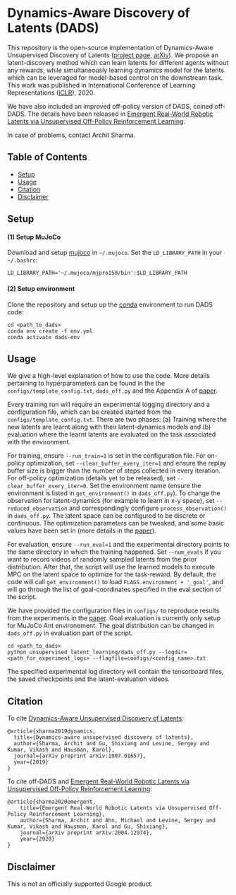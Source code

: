 # Dynamics-Aware Discovery of Latents (DADS)
This repository is the open-source implementation of Dynamics-Aware Unsupervised Discovery of Latents ([project page][website], [arXiv][paper]). We propose an latent-discovery method which can learn latents for different agents without any rewards, while simultaneously learning dynamics model for the latents which can be leveraged for model-based control on the downstream task. This work was published in International Conference of Learning Representations ([ICLR][iclr]), 2020.

We have also included an improved off-policy version of DADS, coined off-DADS. The details have been released in [Emergent Real-World Robotic Latents via Unsupervised Off-Policy Reinforcement Learning][rss_arxiv].

In case of problems, contact Archit Sharma.

## Table of Contents

* [Setup](#setup)
* [Usage](#usage)
* [Citation](#citation)
* [Disclaimer](#disclaimer)

## Setup

#### (1) Setup MuJoCo
Download and setup [mujoco][mujoco] in `~/.mujoco`. Set the `LD_LIBRARY_PATH` in your `~/.bashrc`:
```
LD_LIBRARY_PATH='~/.mujoco/mjpro150/bin':$LD_LIBRARY_PATH
```

#### (2) Setup environment
Clone the repository and setup up the [conda][conda] environment to run DADS code:
```
cd <path_to_dads>
conda env create -f env.yml
conda activate dads-env
```

## Usage
We give a high-level explanation of how to use the code. More details pertaining to hyperparameters can be found in the the `configs/template_config.txt`, `dads_off.py` and the Appendix A of [paper][paper].

Every training run will require an experimental logging directory and a configuration file, which can be created started from the `configs/template_config.txt`. There are two phases: (a) Training where the new latents are learnt along with their latent-dynamics models and (b) evaluation where the learnt latents are evaluated on the task associated with the environment.

For training, ensure `--run_train=1` is set in the configuration file. For on-policy optimization, set `--clear_buffer_every_iter=1` and ensure the replay buffer size is bigger than the number of steps collected in every iteration. For off-policy optimization (details yet to be released), set `--clear_buffer_every_iter=0`. Set the environment name (ensure the environment is listed in `get_environment()` in `dads_off.py`). To change the observation for latent-dynamics (for example to learn in x-y space), set `--reduced_observation` and correspondingly configure `process_observation()` in `dads_off.py`. The latent space can be configured to be discrete or continuous. The optimization parameters can be tweaked, and some basic values have been set in (more details in the [paper][paper]). 

For evaluation, ensure `--run_eval=1` and the experimental directory points to the same directory in which the training happened. Set `--num_evals` if you want to record videos of randomly sampled latents from the prior distribution. After that, the script will use the learned models to execute MPC on the latent space to optimize for the task-reward. By default, the code will call `get_environment()` to load `FLAGS.environment + '_goal'`, and will go through the list of goal-coordinates specified in the eval section of the script.

We have provided the configuration files in `configs/` to reproduce results from the experiments in the [paper][paper]. Goal evaluation is currently only setup for MuJoCo Ant environement. The goal distribution can be changed in `dads_off.py` in evaluation part of the script.

```
cd <path_to_dads>
python unsupervised_latent_learning/dads_off.py --logdir=<path_for_experiment_logs> --flagfile=configs/<config_name>.txt
```

The specified experimental log directory will contain the tensorboard files, the saved checkpoints and the latent-evaluation videos.

## Citation
To cite [Dynamics-Aware Unsupervised Discovery of Latents](paper):
```
@article{sharma2019dynamics,
  title={Dynamics-aware unsupervised discovery of latents},
  author={Sharma, Archit and Gu, Shixiang and Levine, Sergey and Kumar, Vikash and Hausman, Karol},
  journal={arXiv preprint arXiv:1907.01657},
  year={2019}
}
```
To cite off-DADS and [Emergent Real-World Robotic Latents via Unsupervised Off-Policy Reinforcement Learning][rss_arxiv]:
```
@article{sharma2020emergent,
    title={Emergent Real-World Robotic Latents via Unsupervised Off-Policy Reinforcement Learning},
    author={Sharma, Archit and Ahn, Michael and Levine, Sergey and Kumar, Vikash and Hausman, Karol and Gu, Shixiang},
    journal={arXiv preprint arXiv:2004.12974},
    year={2020}
}
```
## Disclaimer
This is not an officially supported Google product.

[website]: https://sites.google.com/corp/view/dads-latent 
[paper]: https://arxiv.org/abs/1907.01657
[iclr]: https://openreview.net/forum?id=HJgLZR4KvH
[mujoco]: http://www.mujoco.org/
[conda]: https://docs.conda.io/en/latest/miniconda.html
[rss_arxiv]: https://arxiv.org/abs/2004.12974

